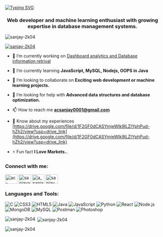 [![Typing SVG](https://readme-typing-svg.herokuapp.com?font=Fira+Code&size=24&pause=1000&center=true&vCenter=true&multiline=true&width=600&lines=Hi+%F0%9F%91%8B%2C+I'm+Sanjay.;Web+Developer+%7C+ML+Enthusiast+%7C+Loves+DBMS;Always+building+and+learning+%F0%9F%9A%80)](https://git.io/typing-svg)


<h3 align="center">Web developer and machine learning enthusiast with growing expertise in database management systems.</h3>

<p align="left"> <img src="https://komarev.com/ghpvc/?username=sanjay-2k04&label=Profile%20views&color=0e75b6&style=flat" alt="sanjay-2k04" /> </p>

<p align="left"> <a href="https://github.com/ryo-ma/github-profile-trophy"><img src="https://github-profile-trophy.vercel.app/?username=sanjay-2k04" alt="sanjay-2k04" /></a> </p>

- 🔭 I’m currently working on [Dashboard analytics and Database information retrival](https://github.com/sanjay-2k04/Ecommerce.git)

- 🌱 I’m currently learning **JavaScript, MySQL, Nodejs, OOPS in Java**

- 👯 I’m looking to collaborate on **Exciting web development or machine learning projects.**

- 🤝 I’m looking for help with **Advanced data structures and database optimization.**

- 📫 How to reach me **acsanjay0001@gmail.com**

- 📄 Know about my experiences [https://drive.google.com/file/d/1F2GF0dCASYmjeWIk9lLZIYphPud-hZh2/view?usp=drive_link](https://drive.google.com/file/d/1F2GF0dCASYmjeWIk9lLZIYphPud-hZh2/view?usp=drive_link)

- ⚡ Fun fact **I Love Markets..**

<h3 align="left">Connect with me:</h3>
<p align="left">
<a href="https://linkedin.com/in/ac-sanjay-a92831215" target="blank"><img align="center" src="https://raw.githubusercontent.com/rahuldkjain/github-profile-readme-generator/master/src/images/icons/Social/linked-in-alt.svg" alt="ac-sanjay-a92831215" height="30" width="40" /></a>
<a href="https://kaggle.com/sanjayacsk" target="blank"><img align="center" src="https://raw.githubusercontent.com/rahuldkjain/github-profile-readme-generator/master/src/images/icons/Social/kaggle.svg" alt="sanjayacsk" height="30" width="40" /></a>
<a href="https://www.hackerrank.com/a_sanjay1" target="blank"><img align="center" src="https://raw.githubusercontent.com/rahuldkjain/github-profile-readme-generator/master/src/images/icons/Social/hackerrank.svg" alt="a_sanjay1" height="30" width="40" /></a>
<a href="https://www.leetcode.com/sanjay_a29" target="blank"><img align="center" src="https://raw.githubusercontent.com/rahuldkjain/github-profile-readme-generator/master/src/images/icons/Social/leet-code.svg" alt="sanjay_a29" height="30" width="40" /></a>
</p>

<h3 align="left">Languages and Tools:</h3>
<p align="left"> <img src="https://img.shields.io/badge/C-00599C?style=for-the-badge&logo=c&logoColor=white" alt="C"/> <img src="https://img.shields.io/badge/CSS3-1572B6?style=for-the-badge&logo=css3&logoColor=white" alt="CSS3"/> <img src="https://img.shields.io/badge/HTML5-E34F26?style=for-the-badge&logo=html5&logoColor=white" alt="HTML5"/> <img src="https://img.shields.io/badge/Java-ED8B00?style=for-the-badge&logo=java&logoColor=white" alt="Java"/> <img src="https://img.shields.io/badge/JavaScript-F7DF1E?style=for-the-badge&logo=javascript&logoColor=black" alt="JavaScript"/> <img src="https://img.shields.io/badge/Python-3776AB?style=for-the-badge&logo=python&logoColor=white" alt="Python"/> <img src="https://img.shields.io/badge/React-20232A?style=for-the-badge&logo=react&logoColor=61DAFB" alt="React"/> <img src="https://img.shields.io/badge/Node.js-339933?style=for-the-badge&logo=nodedotjs&logoColor=white" alt="Node.js"/> <img src="https://img.shields.io/badge/MongoDB-4EA94B?style=for-the-badge&logo=mongodb&logoColor=white" alt="MongoDB"/> <img src="https://img.shields.io/badge/MySQL-005C84?style=for-the-badge&logo=mysql&logoColor=white" alt="MySQL"/> <img src="https://img.shields.io/badge/Postman-FF6C37?style=for-the-badge&logo=postman&logoColor=white" alt="Postman"/> <img src="https://img.shields.io/badge/Adobe%20Photoshop-31A8FF?style=for-the-badge&logo=AdobePhotoshop&logoColor=white" alt="Photoshop"/> </p>

<p><img align="left" src="https://github-readme-stats.vercel.app/api/top-langs?username=sanjay-2k04&show_icons=true&locale=en&layout=compact" alt="sanjay-2k04" /></p>

<p>&nbsp;<img align="center" src="https://github-readme-stats.vercel.app/api?username=sanjay-2k04&show_icons=true&locale=en" alt="sanjay-2k04" /></p>

<p><img align="center" src="https://github-readme-streak-stats.herokuapp.com/?user=sanjay-2k04&" alt="sanjay-2k04" /></p>
